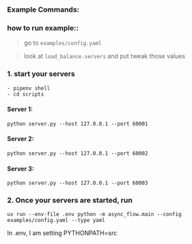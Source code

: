 ### Example Commands:

### how to run example::

> go to `examples/config.yaml`

> look at `load_balance.servers` and put tweak those values

### 1. start your servers 

```
- pipenv shell
- cd scripts 
```

#### Server 1:
`python server.py --host 127.0.0.1 --port 60001
`
#### Server 2:

`python server.py --host 127.0.0.1 --port 60002
`

#### Server 3:

`python server.py --host 127.0.0.1 --port 60003`


### 2. Once your servers are started, run

`
uv run --env-file .env python -m async_flow.main --config examples/config.yaml --type yaml
`

In .env, I am setting PYTHONPATH=src